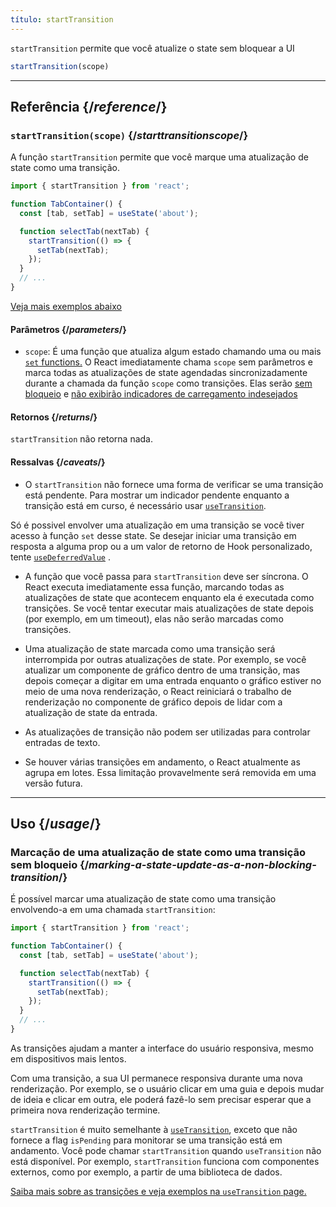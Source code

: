 ```yaml
---
título: startTransition
---
```


<Intro>

 `startTransition` permite que você atualize o state sem bloquear a UI

```js
startTransition(scope)
```

</Intro>

<InlineToc />

---

## Referência {/*reference*/}

### `startTransition(scope)` {/*starttransitionscope*/}

A função `startTransition` permite que você marque uma atualização de state como uma transição.

```js {7,9}
import { startTransition } from 'react';

function TabContainer() {
  const [tab, setTab] = useState('about');

  function selectTab(nextTab) {
    startTransition(() => {
      setTab(nextTab);
    });
  }
  // ...
}
```

[Veja mais exemplos abaixo](#uso)

#### Parâmetros {/*parameters*/}

* `scope`: É uma função que atualiza algum estado chamando uma ou mais [`set` functions.](/reference/react/useState#setstate) O React imediatamente chama `scope` sem parâmetros e marca todas as atualizações de state agendadas sincronizadamente durante a chamada da função `scope` como transições. Elas serão [sem bloqueio](/reference/react/useTransition#marking-a-state-update-as-a-non-blocking-transition) e [não exibirão indicadores de carregamento indesejados](/reference/react/useTransition#preventing-unwanted-loading-indicators)
  
#### Retornos {/*returns*/}

`startTransition` não retorna nada.

#### Ressalvas {/*caveats*/}

* O `startTransition` não fornece uma forma de verificar se uma transição está pendente. Para mostrar um indicador pendente enquanto a transição está em curso, é necessário usar [`useTransition`](/reference/react/useTransition).

Só é possivel envolver uma atualização em uma transição se você tiver acesso à função `set` desse state. Se desejar iniciar uma transição em resposta a alguma prop ou a um valor de retorno de Hook personalizado, tente [`useDeferredValue`](/reference/react/useDeferredValue) .

* A função que você passa para `startTransition` deve ser síncrona. O React executa imediatamente essa função, marcando todas as atualizações de state que acontecem enquanto ela é executada como transições. Se você tentar executar mais atualizações de state depois (por exemplo, em um timeout), elas não serão marcadas como transições.

* Uma atualização de state marcada como uma transição será interrompida por outras atualizações de state. Por exemplo, se você atualizar um componente de gráfico dentro de uma transição, mas depois começar a digitar em uma entrada enquanto o gráfico estiver no meio de uma nova renderização, o React reiniciará o trabalho de renderização no componente de gráfico depois de lidar com a atualização de state da entrada.

* As atualizações de transição não podem ser utilizadas para controlar entradas de texto.

* Se houver várias transições em andamento, o React atualmente as agrupa em lotes. Essa limitação provavelmente será removida em uma versão futura.

---

## Uso {/*usage*/}

### Marcação de uma atualização de state como uma transição sem bloqueio {/*marking-a-state-update-as-a-non-blocking-transition*/}

É possível marcar uma atualização de state como uma transição envolvendo-a em uma chamada `startTransition`:

```js {7,9}
import { startTransition } from 'react';

function TabContainer() {
  const [tab, setTab] = useState('about');

  function selectTab(nextTab) {
    startTransition(() => {
      setTab(nextTab);
    });
  }
  // ...
}
```

As transições ajudam a manter a interface do usuário responsiva, mesmo em dispositivos mais lentos.

Com uma transição, a sua UI permanece responsiva durante uma nova renderização. Por exemplo, se o usuário clicar em uma guia e depois mudar de ideia e clicar em outra, ele poderá fazê-lo sem precisar esperar que a primeira nova renderização termine.

<Note>

`startTransition` é muito semelhante à [`useTransition`](/reference/react/useTransition), exceto que não fornece a flag `isPending` para monitorar se uma transição está em andamento. Você pode chamar `startTransition` quando `useTransition` não está disponível. Por exemplo, `startTransition` funciona com componentes externos, como por exemplo, a partir de uma biblioteca de dados.

[Saiba mais sobre as transições e veja exemplos na `useTransition` page.](/reference/react/useTransition)

</Note>

